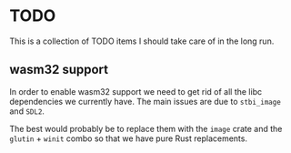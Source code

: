 # TODO

This is a collection of TODO items I should take care of in the long run.

## wasm32 support

In order to enable wasm32 support we need to get rid of all the libc dependencies we currently have.
The main issues are due to `stbi_image` and `SDL2`.

The best would probably be to replace them with the `image` crate and the `glutin` + `winit` combo so that we have pure Rust replacements.

